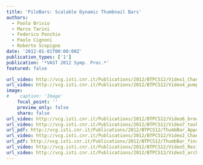 ```yaml
---
title: 'PileBars: Scalable Dynamic Thumbnail Bars'
authors:
  - Paolo Brivio
  - Marco Tarini
  - Federico Ponchio
  - Paolo Cignoni
  - Roberto Scopigno
date: '2012-01-01T00:00:00Z'
publication_types: ['1']
publication: '*VAST 2012 Symp. Proc.*'
featured: false

url_video: http://vcg.isti.cnr.it/Publications/2012/BTPCS12/Video1_Changing the focus by.avi
url_video: http://vcg.isti.cnr.it/Publications/2012/BTPCS12/Video4_pumpkins.avi
image:
#    caption: 'Image'
    focal_point: ''
    preview_only: false
    share: false
url_video: http://vcg.isti.cnr.it/Publications/2012/BTPCS12/Video6_browsing_large_dataset.avi
url_video: http://vcg.isti.cnr.it/Publications/2012/BTPCS12/Video7_tasks.avi
url_pdf: http://vcg.isti.cnr.it/Publications/2012/BTPCS12/ThumbBar_Appendix_final.pdf
url_video: http://vcg.isti.cnr.it/Publications/2012/BTPCS12/Video2_Changing semantic and ordering.avi
url_pdf: http://vcg.isti.cnr.it/Publications/2012/BTPCS12/ThumbBar_final.pdf
url_video: http://vcg.isti.cnr.it/Publications/2012/BTPCS12/Video5_Resize_Increase_slots.avi
url_video: http://vcg.isti.cnr.it/Publications/2012/BTPCS12/Video3_arch.avi
---
```

